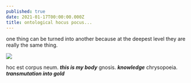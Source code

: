```yaml
---
published: true
date: 2021-01-17T00:00:00.000Z
title: ontological hocus pocus...
---
```

one thing can be turned into another because at the deepest level they are really the same thing. 

![]({{site.baseurl}}/images/ceramics1.jpg)

hoc est corpus neum. **_this is my body_** gnosis. **_knowledge_** chrysopoeia. **_transmutation into gold_**
